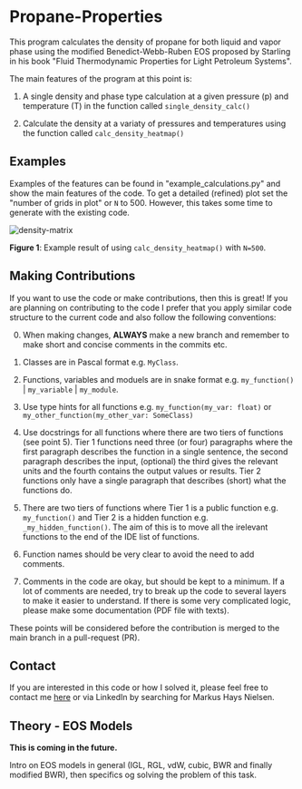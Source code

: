 # Propane-Properties
This program calculates the density of propane for both liquid and vapor phase using the 
modified Benedict-Webb-Ruben EOS proposed by Starling in his book "Fluid Thermodynamic 
Properties for Light Petroleum Systems". 

The main features of the program at this point is: 

1) A single density and phase type calculation at a given pressure (p) and temperature (T) 
in the function called `single_density_calc()`

2) Calculate the density at a variaty of pressures and temperatures using the function called 
`calc_density_heatmap()`

## Examples
Examples of the features can be found in "example_calculations.py" and show the main features of the code. To get a detailed (refined) plot set the "number of grids in plot" or `N` to 500. However, this takes some time to generate with the existing code. 

![density-matrix](https://user-images.githubusercontent.com/31182250/104158808-695daa00-53ee-11eb-90be-ef69ffa4aab3.png)


**Figure 1**: Example result of using `calc_density_heatmap()` with `N=500`.

## Making Contributions
If you want to use the code or make contributions, then this is great! If you are planning on contributing to the code 
I prefer that you apply similar code structure to the current code and also follow the following conventions:

0) When making changes, **ALWAYS** make a new branch and remember to make short and concise comments in the commits etc.

1) Classes are in Pascal format e.g. `MyClass`.

2) Functions, variables and moduels are in snake format e.g. `my_function()` | `my_variable` | `my_module`.

3) Use type hints for all functions e.g. `my_function(my_var: float)` or `my_other_function(my_other_var: SomeClass)`

4) Use docstrings for all functions where there are two tiers of functions (see point 5). Tier 1 functions need three (or four) paragraphs 
where the first paragraph describes the function in a single sentence, the second paragraph describes the input, (optional) the 
third gives the relevant units and the fourth contains the output values or results. Tier 2 functions only have a single paragraph that 
describes (short) what the functions do.

5) There are two tiers of functions where Tier 1 is a public function e.g. `my_function()` and Tier 2 is a hidden function e.g. `_my_hidden_function()`. 
The aim of this is to move all the irelevant functions to the end of the IDE list of functions.

6) Function names should be very clear to avoid the need to add comments.

7) Comments in the code are okay, but should be kept to a minimum. If a lot of comments are needed, try to break up the code to several layers to 
make it easier to understand. If there is some very complicated logic, please make some documentation (PDF file with texts).  

These points will be considered before the contribution is merged to the main branch in a pull-request (PR).

## Contact
If you are interested in this code or how I solved it, please feel free to contact me [here](mailto:markushays@whitson.com) or via LinkedIn by searching for Markus Hays Nielsen.

## Theory - EOS Models
**This is coming in the future.**

Intro on EOS models in general (IGL, RGL, vdW, cubic, BWR and finally modified BWR), then specifics og solving the problem of this task.
